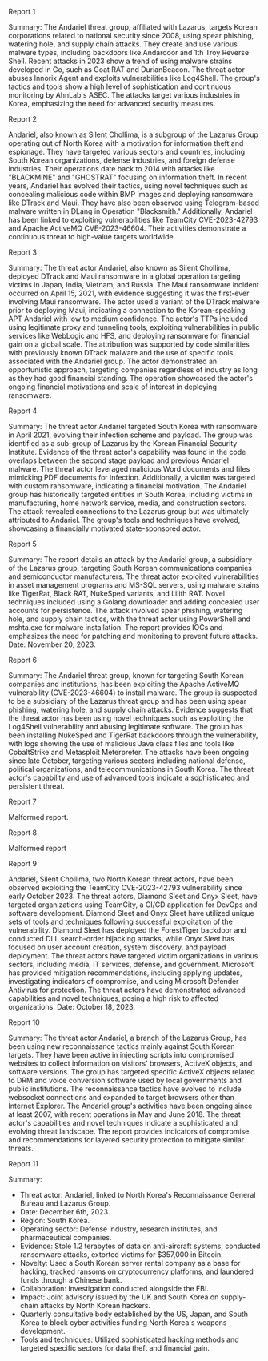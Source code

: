 
Report 1

Summary: The Andariel threat group, affiliated with Lazarus, targets Korean corporations related to national security since 2008, using spear phishing, watering hole, and supply chain attacks. They create and use various malware types, including backdoors like Andardoor and 1th Troy Reverse Shell. Recent attacks in 2023 show a trend of using malware strains developed in Go, such as Goat RAT and DurianBeacon. The threat actor abuses Innorix Agent and exploits vulnerabilities like Log4Shell. The group's tactics and tools show a high level of sophistication and continuous monitoring by AhnLab's ASEC. The attacks target various industries in Korea, emphasizing the need for advanced security measures.





Report 2

Andariel, also known as Silent Chollima, is a subgroup of the Lazarus Group operating out of North Korea with a motivation for information theft and espionage. They have targeted various sectors and countries, including South Korean organizations, defense industries, and foreign defense industries. Their operations date back to 2014 with attacks like "BLACKMINE" and "GHOSTRAT" focusing on information theft. In recent years, Andariel has evolved their tactics, using novel techniques such as concealing malicious code within BMP images and deploying ransomware like DTrack and Maui. They have also been observed using Telegram-based malware written in DLang in Operation "Blacksmith." Additionally, Andariel has been linked to exploiting vulnerabilities like TeamCity CVE-2023-42793 and Apache ActiveMQ CVE-2023-46604. Their activities demonstrate a continuous threat to high-value targets worldwide.





Report 3

Summary:
The threat actor Andariel, also known as Silent Chollima, deployed DTrack and Maui ransomware in a global operation targeting victims in Japan, India, Vietnam, and Russia. The Maui ransomware incident occurred on April 15, 2021, with evidence suggesting it was the first-ever involving Maui ransomware. The actor used a variant of the DTrack malware prior to deploying Maui, indicating a connection to the Korean-speaking APT Andariel with low to medium confidence. The actor's TTPs included using legitimate proxy and tunneling tools, exploiting vulnerabilities in public services like WebLogic and HFS, and deploying ransomware for financial gain on a global scale. The attribution was supported by code similarities with previously known DTrack malware and the use of specific tools associated with the Andariel group. The actor demonstrated an opportunistic approach, targeting companies regardless of industry as long as they had good financial standing. The operation showcased the actor's ongoing financial motivations and scale of interest in deploying ransomware.





Report 4

Summary:
The threat actor Andariel targeted South Korea with ransomware in April 2021, evolving their infection scheme and payload. The group was identified as a sub-group of Lazarus by the Korean Financial Security Institute. Evidence of the threat actor's capability was found in the code overlaps between the second stage payload and previous Andariel malware. The threat actor leveraged malicious Word documents and files mimicking PDF documents for infection. Additionally, a victim was targeted with custom ransomware, indicating a financial motivation. The Andariel group has historically targeted entities in South Korea, including victims in manufacturing, home network service, media, and construction sectors. The attack revealed connections to the Lazarus group but was ultimately attributed to Andariel. The group's tools and techniques have evolved, showcasing a financially motivated state-sponsored actor.





Report 5

Summary:
The report details an attack by the Andariel group, a subsidiary of the Lazarus group, targeting South Korean communications companies and semiconductor manufacturers. The threat actor exploited vulnerabilities in asset management programs and MS-SQL servers, using malware strains like TigerRat, Black RAT, NukeSped variants, and Lilith RAT. Novel techniques included using a Golang downloader and adding concealed user accounts for persistence. The attack involved spear phishing, watering hole, and supply chain tactics, with the threat actor using PowerShell and mshta.exe for malware installation. The report provides IOCs and emphasizes the need for patching and monitoring to prevent future attacks. Date: November 20, 2023.





Report 6

Summary: The Andariel threat group, known for targeting South Korean companies and institutions, has been exploiting the Apache ActiveMQ vulnerability (CVE-2023-46604) to install malware. The group is suspected to be a subsidiary of the Lazarus threat group and has been using spear phishing, watering hole, and supply chain attacks. Evidence suggests that the threat actor has been using novel techniques such as exploiting the Log4Shell vulnerability and abusing legitimate software. The group has been installing NukeSped and TigerRat backdoors through the vulnerability, with logs showing the use of malicious Java class files and tools like CobaltStrike and Metasploit Meterpreter. The attacks have been ongoing since late October, targeting various sectors including national defense, political organizations, and telecommunications in South Korea. The threat actor's capability and use of advanced tools indicate a sophisticated and persistent threat.





Report 7

Malformed report.





Report 8

Malformed report





Report 9

Andariel, Silent Chollima, two North Korean threat actors, have been observed exploiting the TeamCity CVE-2023-42793 vulnerability since early October 2023. The threat actors, Diamond Sleet and Onyx Sleet, have targeted organizations using TeamCity, a CI/CD application for DevOps and software development. Diamond Sleet and Onyx Sleet have utilized unique sets of tools and techniques following successful exploitation of the vulnerability. Diamond Sleet has deployed the ForestTiger backdoor and conducted DLL search-order hijacking attacks, while Onyx Sleet has focused on user account creation, system discovery, and payload deployment. The threat actors have targeted victim organizations in various sectors, including media, IT services, defense, and government. Microsoft has provided mitigation recommendations, including applying updates, investigating indicators of compromise, and using Microsoft Defender Antivirus for protection. The threat actors have demonstrated advanced capabilities and novel techniques, posing a high risk to affected organizations. Date: October 18, 2023.





Report 10

Summary:
The threat actor Andariel, a branch of the Lazarus Group, has been using new reconnaissance tactics mainly against South Korean targets. They have been active in injecting scripts into compromised websites to collect information on visitors' browsers, ActiveX objects, and software versions. The group has targeted specific ActiveX objects related to DRM and voice conversion software used by local governments and public institutions. The reconnaissance tactics have evolved to include websocket connections and expanded to target browsers other than Internet Explorer. The Andariel group's activities have been ongoing since at least 2007, with recent operations in May and June 2018. The threat actor's capabilities and novel techniques indicate a sophisticated and evolving threat landscape. The report provides indicators of compromise and recommendations for layered security protection to mitigate similar threats.





Report 11

Summary:
- Threat actor: Andariel, linked to North Korea's Reconnaissance General Bureau and Lazarus Group.
- Date: December 6th, 2023.
- Region: South Korea.
- Operating sector: Defense industry, research institutes, and pharmaceutical companies.
- Evidence: Stole 1.2 terabytes of data on anti-aircraft systems, conducted ransomware attacks, extorted victims for $357,000 in Bitcoin.
- Novelty: Used a South Korean server rental company as a base for hacking, tracked ransoms on cryptocurrency platforms, and laundered funds through a Chinese bank.
- Collaboration: Investigation conducted alongside the FBI.
- Impact: Joint advisory issued by the UK and South Korea on supply-chain attacks by North Korean hackers.
- Quarterly consultative body established by the US, Japan, and South Korea to block cyber activities funding North Korea's weapons development.
- Tools and techniques: Utilized sophisticated hacking methods and targeted specific sectors for data theft and financial gain.


